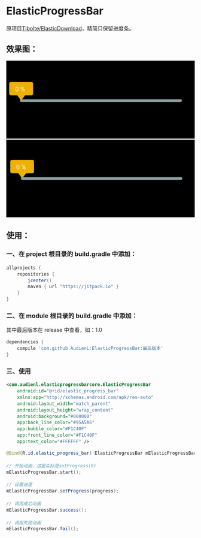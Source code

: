 # ElasticProgressBar
原项目[Tibolte/ElasticDownload](https://github.com/Tibolte/ElasticDownload)，精简只保留进度条。

## 效果图：

![成功效果](https://github.com/AudienL/ElasticProgressBar/blob/master/document/success.gif)
![失败效果](https://github.com/AudienL/ElasticProgressBar/blob/master/document/failed.gif)

## 使用：

### 一、在 project 根目录的 build.gradle 中添加：

```groovy
allprojects {
    repositories {
        jcenter()
        maven { url "https://jitpack.io" }
    }
}
```

### 二、在 module 根目录的 build.gradle 中添加：

其中最后版本在 release 中查看，如：1.0
```groovy
dependencies {
    compile 'com.github.AudienL:ElasticProgressBar:最后版本'
}
```

### 三、使用

```xml
<com.audienl.elasticprogressbarcore.ElasticProgressBar
    android:id="@+id/elastic_progress_bar"
    xmlns:app="http://schemas.android.com/apk/res-auto"
    android:layout_width="match_parent"
    android:layout_height="wrap_content"
    android:background="#000000"
    app:back_line_color="#95A5A6"
    app:bubble_color="#F1C40F"
    app:front_line_color="#F1C40F"
    app:text_color="#FFFFFF" />
```

```java
@Bind(R.id.elastic_progress_bar) ElasticProgressBar mElasticProgressBar;

// 开始动画，这里实际是setProgress(0)
mElasticProgressBar.start();

// 设置进度
mElasticProgressBar.setProgress(progress);

// 调用成功动画
mElasticProgressBar.success();

// 调用失败动画
mElasticProgressBar.fail();
```
